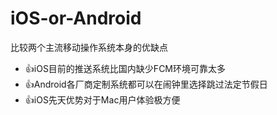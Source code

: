 # iOS-or-Android
比较两个主流移动操作系统本身的优缺点

- 👍iOS目前的推送系统比国内缺少FCM环境可靠太多
- 👍Android各厂商定制系统都可以在闹钟里选择跳过法定节假日
- 👍iOS先天优势对于Mac用户体验极方便
